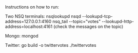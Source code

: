 
Instructions on how to run:

Two NSQ terminals:
nsqlookupd
nsqd --lookupd-tcp-address=127.0.0.1:4160
nsq_tail --topic="votes" --lookupd-http-address=localhost:4161 (check the messages on the topic)


Mongo:
mongod

Twitter:
go build -o twittervotes
./twittervotes

